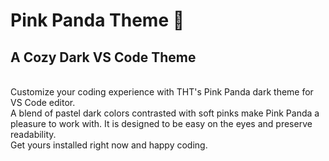 # Pink Panda Theme 🐼

## A Cozy Dark VS Code Theme 
<br />
Customize your coding experience with THT's Pink Panda dark theme for VS Code editor. 

<br />
A blend of pastel dark colors contrasted with soft pinks make Pink Panda a pleasure to work with. It is designed to be easy on the eyes and preserve readability.

<br />
Get yours installed right now and happy coding. 



